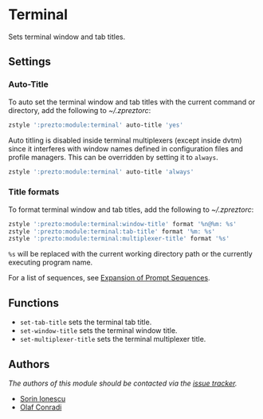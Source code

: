 # Terminal

Sets terminal window and tab titles.

## Settings

### Auto-Title

To auto set the terminal window and tab titles with the current command or
directory, add the following to *~/.zpreztorc*:

```sh
zstyle ':prezto:module:terminal' auto-title 'yes'
```

Auto titling is disabled inside terminal multiplexers (except inside dvtm)
since it interferes with window names defined in configuration files and
profile managers. This can be overridden by setting it to `always`.

```sh
zstyle ':prezto:module:terminal' auto-title 'always'
```

### Title formats

To format terminal window and tab titles, add the following to *~/.zpreztorc*:

```sh
zstyle ':prezto:module:terminal:window-title' format '%n@%m: %s'
zstyle ':prezto:module:terminal:tab-title' format '%m: %s'
zstyle ':prezto:module:terminal:multiplexer-title' format '%s'
```

`%s` will be replaced with the current working directory path or the currently
executing program name.

For a list of sequences, see [Expansion of Prompt Sequences][1].

## Functions

- `set-tab-title` sets the terminal tab title.
- `set-window-title` sets the terminal window title.
- `set-multiplexer-title` sets the terminal multiplexer title.

## Authors

*The authors of this module should be contacted via the [issue tracker][2].*

- [Sorin Ionescu](https://github.com/sorin-ionescu)
- [Olaf Conradi](https://github.com/oohlaf)

[1]: https://zsh.sourceforge.net/Doc/Release/Prompt-Expansion.html#Expansion-of-Prompt-Sequences
[2]: https://github.com/sorin-ionescu/prezto/issues
